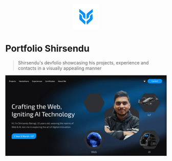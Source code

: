 <p align="center">
  <img src="./public/logo-512.png" lt="Logo" width="80" />
<p>

# Portfolio Shirsendu
> Shirsendu's devfolio showcasing his projects, experience and contacts in a visually appealing manner

![Landing](public/previews/landing.webp)